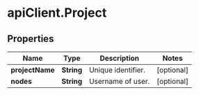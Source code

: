 # apiClient.Project

## Properties
Name | Type | Description | Notes
------------ | ------------- | ------------- | -------------
**projectName** | **String** | Unique identifier. | [optional] 
**nodes** | **String** | Username of user. | [optional] 



